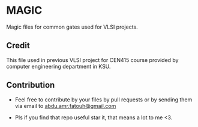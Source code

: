 # MAGIC
Magic files for common gates used for VLSI projects.
## Credit
This file used in previous VLSI project for CEN415 course provided by computer engineering department in KSU.
## Contribution 
- Feel free to contribute by your files by pull requests or by sending them via email to abdu.amr.fatouh@gmail.com

- Pls if you find that repo useful star it, that means a lot to me <3.

